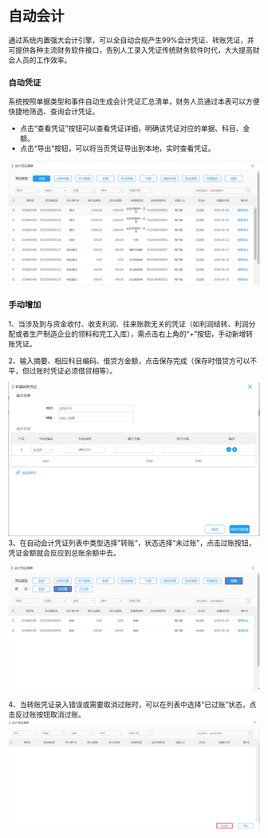 # 自动会计

通过系统内置强大会计引擎，可以全自动合规产生99%会计凭证、转账凭证，并可提供各种主流财务软件接口，告别人工录入凭证传统财务软件时代，大大提高财会人员的工作效率。

### 自动凭证

系统按照单据类型和事件自动生成会计凭证汇总清单，财务人员通过本表可以方便快捷地筛选、查询会计凭证。

* 点击“查看凭证”按钮可以查看凭证详细，明确该凭证对应的单据、科目、金额。
* 点击“导出”按钮，可以将当页凭证导出到本地，实时查看凭证。

![](/img/git15.png)

### 手动增加

1、当涉及到与资金收付、收支利润、往来账款无关的凭证（如利润结转、利润分配或者生产制造企业的领料和完工入库），需点击右上角的“+”按钮，手动新增转账凭证。

2、输入摘要、相应科目编码、借贷方金额，点击保存完成（保存时借贷方可以不平，但过账时凭证必须借贷相等）。

![](/img/git16.png)3、在自动会计凭证列表中类型选择"转账“，状态选择“未过账”，点击过账按钮，凭证金额就会反应到总账余额中去。

![](/img/git18.png)

4、当转账凭证录入错误或需要取消过账时，可以在列表中选择“已过账”状态，点击反过账按钮取消过账。![](/img/git18.2.png)


